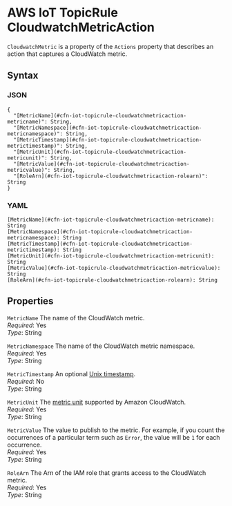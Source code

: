 # AWS IoT TopicRule CloudwatchMetricAction<a name="aws-properties-iot-topicrule-cloudwatchmetricaction"></a>

`CloudwatchMetric` is a property of the `Actions` property that describes an action that captures a CloudWatch metric\.

## Syntax<a name="w3ab2c21c14e1327b5"></a>

### JSON<a name="aws-properties-iot-topicrule-cloudwatchmetricaction-syntax.json"></a>

```
{
  "[MetricName](#cfn-iot-topicrule-cloudwatchmetricaction-metricname)": String,
  "[MetricNamespace](#cfn-iot-topicrule-cloudwatchmetricaction-metricnamespace)": String,
  "[MetricTimestamp](#cfn-iot-topicrule-cloudwatchmetricaction-metrictimestamp)": String,
  "[MetricUnit](#cfn-iot-topicrule-cloudwatchmetricaction-metricunit)": String,
  "[MetricValue](#cfn-iot-topicrule-cloudwatchmetricaction-metricvalue)": String,
  "[RoleArn](#cfn-iot-topicrule-cloudwatchmetricaction-rolearn)": String
}
```

### YAML<a name="aws-properties-iot-topicrule-cloudwatchmetricaction-syntax.yaml"></a>

```
[MetricName](#cfn-iot-topicrule-cloudwatchmetricaction-metricname): String
[MetricNamespace](#cfn-iot-topicrule-cloudwatchmetricaction-metricnamespace): String
[MetricTimestamp](#cfn-iot-topicrule-cloudwatchmetricaction-metrictimestamp): String
[MetricUnit](#cfn-iot-topicrule-cloudwatchmetricaction-metricunit): String
[MetricValue](#cfn-iot-topicrule-cloudwatchmetricaction-metricvalue): String
[RoleArn](#cfn-iot-topicrule-cloudwatchmetricaction-rolearn): String
```

## Properties<a name="w3ab2c21c14e1327b7"></a>

`MetricName`  <a name="cfn-iot-topicrule-cloudwatchmetricaction-metricname"></a>
The name of the CloudWatch metric\.  
*Required*: Yes  
*Type*: String

`MetricNamespace`  <a name="cfn-iot-topicrule-cloudwatchmetricaction-metricnamespace"></a>
The name of the CloudWatch metric namespace\.  
*Required*: Yes  
*Type*: String

`MetricTimestamp`  <a name="cfn-iot-topicrule-cloudwatchmetricaction-metrictimestamp"></a>
An optional [Unix timestamp](http://docs.aws.amazon.com/AmazonCloudWatch/latest/DeveloperGuide/cloudwatch_concepts.html#about_timestamp)\.  
*Required*: No  
*Type*: String

`MetricUnit`  <a name="cfn-iot-topicrule-cloudwatchmetricaction-metricunit"></a>
The [metric unit](http://docs.aws.amazon.com/AmazonCloudWatch/latest/DeveloperGuide/cloudwatch_concepts.html#Unit) supported by Amazon CloudWatch\.  
*Required*: Yes  
*Type*: String

`MetricValue`  <a name="cfn-iot-topicrule-cloudwatchmetricaction-metricvalue"></a>
The value to publish to the metric\. For example, if you count the occurrences of a particular term such as `Error`, the value will be `1` for each occurrence\.  
*Required*: Yes  
*Type*: String

`RoleArn`  <a name="cfn-iot-topicrule-cloudwatchmetricaction-rolearn"></a>
The Arn of the IAM role that grants access to the CloudWatch metric\.  
*Required*: Yes  
*Type*: String